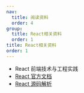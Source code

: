 ```yaml
---
nav:
  title: 阅读资料
  order: 4
group:
  title: React相关资料
  order: 1
title: React相关资料
order: 1
---
```


- React 前端技术与工程实践
- [React 官方文档](https://reactjs.org/)
- [React 源码解析](https://react.jokcy.me/)
